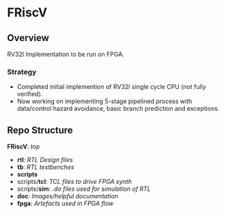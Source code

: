 # FRiscV

## Overview
RV32I Implementation to be run on FPGA.

### Strategy
- Completed initial implemention of RV32I single cycle CPU (not fully verified).
- Now working on implementing 5-stage pipelined process with data/control hazard avoidance, basic branch prediction and exceptions.

## Repo Structure
**FRiscV**: *top*  
- **rtl**: *RTL Design files*  
- **tb**: *RTL testbenches*  
- **scripts**  
- scripts/**tcl**: *TCL files to drive FPGA synth*  
- scripts/**sim**: *.do files used for simulation of RTL*  
- **doc**: *Images/helpful documentation*  
- **fpga**: *Artefacts used in FPGA flow*  
